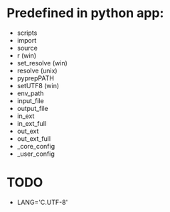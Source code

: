 # Predefined in python app:

* scripts
* import
* source
* r (win)
* set_resolve (win)
* resolve (unix)
* pyprepPATH
* setUTF8 (win)
* env_path
* input_file
* output_file
* in_ext
* in_ext_full
* out_ext
* out_ext_full
* _core_config
* _user_config

# TODO

* LANG='C.UTF-8'
